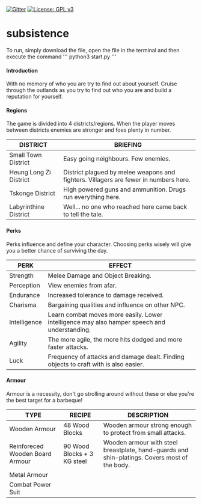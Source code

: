 [![Gitter](https://badges.gitter.im/opnclxi-subsistence/community.svg)](https://gitter.im/opnclxi-subsistence/community?utm_source=badge&utm_medium=badge&utm_campaign=pr-badge)
[![License: GPL v3](https://img.shields.io/badge/License-GPLv3-blue.svg)](https://www.gnu.org/licenses/gpl-3.0)

# subsistence
To run, simply download the file, open the file in the terminal and then execute the command
'''
python3 start.py
'''


#### Introduction
With no memory of who you are try to find out about yourself. Cruise through the outlands as you
try to find out who you are and build a reputation for yourself.


#### Regions
The game is divided into 4 districts/regions. When the player moves between districts enemies are stronger and foes plenty in number.

DISTRICT                       |    BRIEFING
-------------------------------|-----------------------------
Small Town District| Easy going neighbours. Few enemies. 
Heung Long Zi District| District plagued by melee weapons and fighters. Villagers are fewer in numbers here.
Tskonge District| High powered guns and ammunition. Drugs run everything here. 
Labyrinthine District| Well... no one who reached here came back to tell the tale.

#### Perks
Perks influence and define your character. Choosing perks wisely will give you a better chance of 
surviving the day.

PERK                           |          EFFECT
------------------------------ | --------------------------------
Strength| Melee Damage and Object Breaking.
Perception| View enemies from afar.
Endurance| Increased tolerance to damage received.
Charisma| Bargaining qualities and influence on other NPC.
Intelligence| Learn combat moves more easily. Lower intelligence may also hamper speech and understanding.
Agility| The more agile, the more hits dodged and more faster attacks.
Luck| Frequency of attacks and damage dealt. Finding objects to craft with is also easier.

#### Armour
Armour is a necessity, don't go strolling around without these or else you're the best target
for a barbeque!

TYPE|RECIPE|DESCRIPTION
------|------|---------
Wooden Armour| 48 Wood Blocks |Wooden armour strong enough to protect from small attacks.
Reinforeced Wooden Board Armour|90 Wood Blocks + 3 KG steel |Wooden armour with steel breastplate, hand-guards and shin-platings. Covers most of the body.
Metal Armour||
Combat Power Suit||
